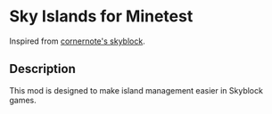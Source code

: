 # Sky Islands for Minetest

Inspired from [cornernote's skyblock](https://cornernote.github.io/minetest-skyblock/).

## Description

This mod is designed to make island management easier in Skyblock games.

